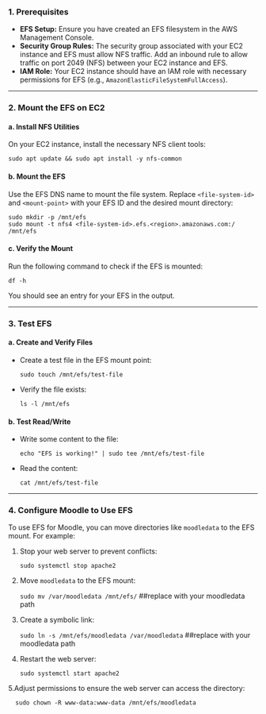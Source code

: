 ### **1. Prerequisites**

- **EFS Setup:** Ensure you have created an EFS filesystem in the AWS Management Console.
- **Security Group Rules:** The security group associated with your EC2 instance and EFS must allow NFS traffic. Add an inbound rule to allow traffic on port 2049 (NFS) between your EC2 instance and EFS. 
- **IAM Role:** Your EC2 instance should have an IAM role with necessary permissions for EFS (e.g., `AmazonElasticFileSystemFullAccess`). 

---

### **2. Mount the EFS on EC2**

#### a. Install NFS Utilities

On your EC2 instance, install the necessary NFS client tools:

`sudo apt update && sudo apt install -y nfs-common`

#### b. Mount the EFS

Use the EFS DNS name to mount the file system. Replace `<file-system-id>` and `<mount-point>` with your EFS ID and the desired mount directory:

```
sudo mkdir -p /mnt/efs 
sudo mount -t nfs4 <file-system-id>.efs.<region>.amazonaws.com:/ /mnt/efs
```

#### c. Verify the Mount

Run the following command to check if the EFS is mounted:

`df -h`

You should see an entry for your EFS in the output.

---

### **3. Test EFS**

#### a. Create and Verify Files

- Create a test file in the EFS mount point:

    `sudo touch /mnt/efs/test-file`

- Verify the file exists:

    `ls -l /mnt/efs`


#### b. Test Read/Write

- Write some content to the file:

    `echo "EFS is working!" | sudo tee /mnt/efs/test-file`

- Read the content:

    `cat /mnt/efs/test-file`


---

### **4. Configure Moodle to Use EFS** 

To use EFS for Moodle, you can move directories like `moodledata` to the EFS mount. For example:

1. Stop your web server to prevent conflicts:

    `sudo systemctl stop apache2`
    
2. Move `moodledata` to the EFS mount:

    `sudo mv /var/moodledata /mnt/efs/` ##replace with your moodledata path

3. Create a symbolic link:

    `sudo ln -s /mnt/efs/moodledata /var/moodledata`  ##replace with your moodledata path

4. Restart the web server:

    `sudo systemctl start apache2`

 5.Adjust permissions to ensure the web server can access the directory:
 
      sudo chown -R www-data:www-data /mnt/efs/moodledata
